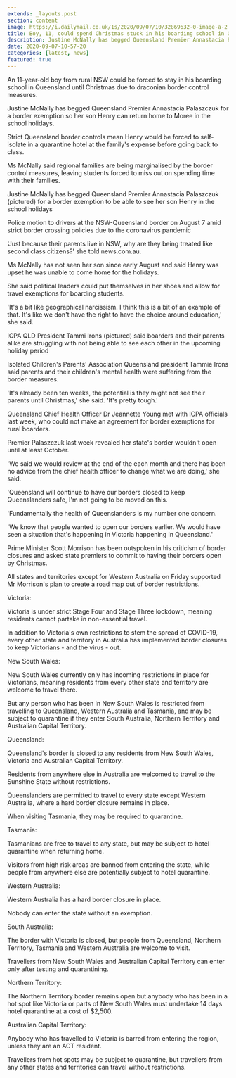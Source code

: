 ```yaml
---
extends: _layouts.post
section: content
image: https://i.dailymail.co.uk/1s/2020/09/07/10/32869632-0-image-a-2_1599472135304.jpg 
title: Boy, 11, could spend Christmas stuck in his boarding school in Queensland as border war escalates 
description: Justine McNally has begged Queensland Premier Annastacia Palaszczuk for a border exemption so her son Henry can return home to Moree in the school holidays. 
date: 2020-09-07-10-57-20 
categories: [latest, news] 
featured: true 
--- 
```

An 11-year-old boy from rural NSW could be forced to stay in his boarding school in Queensland until Christmas due to draconian border control measures.

Justine McNally has begged Queensland Premier Annastacia Palaszczuk for a border exemption so her son Henry can return home to Moree in the school holidays.

Strict Queensland border controls mean Henry would be forced to self-isolate in a quarantine hotel at the family's expense before going back to class.

Ms McNally said regional families are being marginalised by the border control measures, leaving students forced to miss out on spending time with their families.

Justine McNally has begged Queensland Premier Annastacia Palaszczuk (pictured) for a border exemption to be able to see her son Henry in the school holidays

Police motion to drivers at the NSW-Queensland border on August 7 amid strict border crossing policies due to the coronavirus pandemic

'Just because their parents live in NSW, why are they being treated like second class citizens?' she told news.com.au.

Ms McNally has not seen her son since early August and said Henry was upset he was unable to come home for the holidays.

She said political leaders could put themselves in her shoes and allow for travel exemptions for boarding students.

'It's a bit like geographical narcissism. I think this is a bit of an example of that. It's like we don't have the right to have the choice around education,' she said. 

ICPA QLD President Tammi Irons (pictured) said boarders and their parents alike are struggling with not being able to see each other in the upcoming holiday period

Isolated Children's Parents' Association Queensland president Tammie Irons said parents and their children's mental health were suffering from the border measures.

'It's already been ten weeks, the potential is they might not see their parents until Christmas,' she said. 'It's pretty tough.'

Queensland Chief Health Officer Dr Jeannette Young met with ICPA officials last week, who could not make an agreement for border exemptions for rural boarders.

Premier Palaszczuk last week revealed her state's border wouldn't open until at least October. 

'We said we would review at the end of the each month and there has been no advice from the chief health officer to change what we are doing,' she said. 

'Queensland will continue to have our borders closed to keep Queenslanders safe, I'm not going to be moved on this.

'Fundamentally the health of Queenslanders is my number one concern.

'We know that people wanted to open our borders earlier. We would have seen a situation that's happening in Victoria happening in Queensland.'

Prime Minister Scott Morrison has been outspoken in his criticism of border closures and asked state premiers to commit to having their borders open by Christmas.

All states and territories except for Western Australia on Friday supported Mr Morrison's plan to create a road map out of border restrictions.

Victoria:

Victoria is under strict Stage Four and Stage Three lockdown, meaning residents cannot partake in non-essential travel.

In addition to Victoria's own restrictions to stem the spread of COVID-19, every other state and territory in Australia has implemented border closures to keep Victorians - and the virus - out. 

New South Wales:

New South Wales currently only has incoming restrictions in place for Victorians, meaning residents from every other state and territory are welcome to travel there.

But any person who has been in New South Wales is restricted from travelling to Queensland, Western Australia and Tasmania, and may be subject to quarantine if they enter South Australia, Northern Territory and Australian Capital Territory.

Queensland:

Queensland's border is closed to any residents from New South Wales, Victoria and Australian Capital Territory.

Residents from anywhere else in Australia are welcomed to travel to the Sunshine State without restrictions.

Queenslanders are permitted to travel to every state except Western Australia, where a hard border closure remains in place.

When visiting Tasmania, they may be required to quarantine.

Tasmania:

Tasmanians are free to travel to any state, but may be subject to hotel quarantine when returning home.

Visitors from high risk areas are banned from entering the state, while people from anywhere else are potentially subject to hotel quarantine. 

Western Australia:

Western Australia has a hard border closure in place.

Nobody can enter the state without an exemption.

South Australia:

The border with Victoria is closed, but people from Queensland, Northern Territory, Tasmania and Western Australia are welcome to visit.

Travellers from New South Wales and Australian Capital Territory can enter only after testing and quarantining.

Northern Territory:

The Northern Territory border remains open but anybody who has been in a hot spot like Victoria or parts of New South Wales must undertake 14 days hotel quarantine at a cost of $2,500. 

Australian Capital Territory:

Anybody who has travelled to Victoria is barred from entering the region, unless they are an ACT resident.

Travellers from hot spots may be subject to quarantine, but travellers from any other states and territories can travel without restrictions. 

